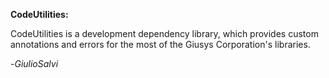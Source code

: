 **CodeUtilities:**

CodeUtilities is a development dependency library, which provides custom annotations and errors for the most of the Giusys Corporation's libraries.

-*GiulioSalvi*